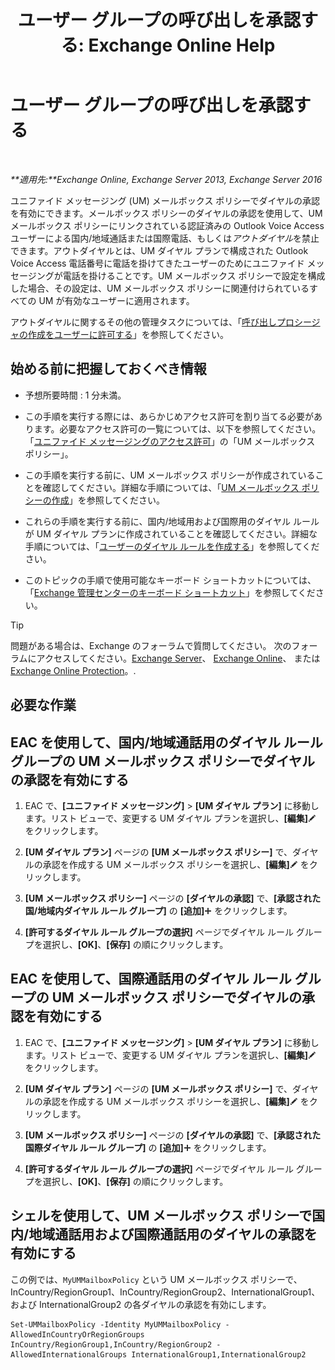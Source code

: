 ﻿---
title: 'ユーザー グループの呼び出しを承認する: Exchange Online Help'
TOCTitle: ユーザー グループの呼び出しを承認する
ms:assetid: 7fc36757-868c-4bde-b793-6ae630da155c
ms:mtpsurl: https://technet.microsoft.com/ja-jp/library/Bb232099(v=EXCHG.150)
ms:contentKeyID: 51407550
ms.date: 05/22/2018
mtps_version: v=EXCHG.150
ms.translationtype: HT
---

# ユーザー グループの呼び出しを承認する

 

_**適用先:**Exchange Online, Exchange Server 2013, Exchange Server 2016_

ユニファイド メッセージング (UM) メールボックス ポリシーでダイヤルの承認を有効にできます。メールボックス ポリシーのダイヤルの承認を使用して、UM メールボックス ポリシーにリンクされている認証済みの Outlook Voice Access ユーザーによる国内/地域通話または国際電話、もしくは*アウトダイヤル*を禁止できます。アウトダイヤルとは、UM ダイヤル プランで構成された Outlook Voice Access 電話番号に電話を掛けてきたユーザーのためにユニファイド メッセージングが電話を掛けることです。UM メールボックス ポリシーで設定を構成した場合、その設定は、UM メールボックス ポリシーに関連付けられているすべての UM が有効なユーザーに適用されます。

アウトダイヤルに関するその他の管理タスクについては、「[呼び出しプロシージャの作成をユーザーに許可する](allowing-users-to-make-calls-procedures-exchange-2013-help.md)」を参照してください。

## 始める前に把握しておくべき情報

  - 予想所要時間 : 1 分未満。

  - この手順を実行する際には、あらかじめアクセス許可を割り当てる必要があります。必要なアクセス許可の一覧については、以下を参照してください。「[ユニファイド メッセージングのアクセス許可](unified-messaging-permissions-exchange-2013-help.md)」の「UM メールボックス ポリシー」。

  - この手順を実行する前に、UM メールボックス ポリシーが作成されていることを確認してください。詳細な手順については、「[UM メールボックス ポリシーの作成](create-a-um-mailbox-policy-exchange-2013-help.md)」を参照してください。

  - これらの手順を実行する前に、国内/地域用および国際用のダイヤル ルールが UM ダイヤル プランに作成されていることを確認してください。詳細な手順については、「[ユーザーのダイヤル ルールを作成する](create-dialing-rules-for-users-exchange-2013-help.md)」を参照してください。

  - このトピックの手順で使用可能なキーボード ショートカットについては、「[Exchange 管理センターのキーボード ショートカット](keyboard-shortcuts-in-the-exchange-admin-center-exchange-online-protection-help.md)」を参照してください。


> [!TIP]
> 問題がある場合は、Exchange のフォーラムで質問してください。 次のフォーラムにアクセスしてください。<A href="https://go.microsoft.com/fwlink/p/?linkid=60612">Exchange Server</A>、 <A href="https://go.microsoft.com/fwlink/p/?linkid=267542">Exchange Online</A>、 または <A href="https://go.microsoft.com/fwlink/p/?linkid=285351">Exchange Online Protection</A>。.



## 必要な作業

## EAC を使用して、国内/地域通話用のダイヤル ルール グループの UM メールボックス ポリシーでダイヤルの承認を有効にする

1.  EAC で、**\[ユニファイド メッセージング\]** \> **\[UM ダイヤル プラン\]** に移動します。リスト ビューで、変更する UM ダイヤル プランを選択し、**\[編集\]**![編集アイコン](images/Bb124582.6f53ccb2-1f13-4c02-bea0-30690e6ea71d(EXCHG.150).gif "編集アイコン") をクリックします。

2.  **\[UM ダイヤル プラン\]** ページの **\[UM メールボックス ポリシー\]** で、ダイヤルの承認を作成する UM メールボックス ポリシーを選択し、**\[編集\]**![編集アイコン](images/Bb124582.6f53ccb2-1f13-4c02-bea0-30690e6ea71d(EXCHG.150).gif "編集アイコン") をクリックします。

3.  **\[UM メールボックス ポリシー\]** ページの **\[ダイヤルの承認\]** で、**\[承認された国/地域内ダイヤル ルール グループ\]** の **\[追加\]**![\[追加\] アイコン](images/JJ218640.c1e75329-d6d7-4073-a27d-498590bbb558(EXCHG.150).gif "[追加] アイコン") をクリックします。

4.  **\[許可するダイヤル ルール グループの選択\]** ページでダイヤル ルール グループを選択し、**\[OK\]**、**\[保存\]** の順にクリックします。

## EAC を使用して、国際通話用のダイヤル ルール グループの UM メールボックス ポリシーでダイヤルの承認を有効にする

1.  EAC で、**\[ユニファイド メッセージング\]** \> **\[UM ダイヤル プラン\]** に移動します。リスト ビューで、変更する UM ダイヤル プランを選択し、**\[編集\]**![編集アイコン](images/Bb124582.6f53ccb2-1f13-4c02-bea0-30690e6ea71d(EXCHG.150).gif "編集アイコン") をクリックします。

2.  **\[UM ダイヤル プラン\]** ページの **\[UM メールボックス ポリシー\]** で、ダイヤルの承認を作成する UM メールボックス ポリシーを選択し、**\[編集\]**![編集アイコン](images/Bb124582.6f53ccb2-1f13-4c02-bea0-30690e6ea71d(EXCHG.150).gif "編集アイコン") をクリックします。

3.  **\[UM メールボックス ポリシー\]** ページの **\[ダイヤルの承認\]** で、**\[承認された国際ダイヤル ルール グループ\]** の **\[追加\]**![\[追加\] アイコン](images/JJ218640.c1e75329-d6d7-4073-a27d-498590bbb558(EXCHG.150).gif "[追加] アイコン") をクリックします。

4.  **\[許可するダイヤル ルール グループの選択\]** ページでダイヤル ルール グループを選択し、**\[OK\]**、**\[保存\]** の順にクリックします。

## シェルを使用して、UM メールボックス ポリシーで国内/地域通話用および国際通話用のダイヤルの承認を有効にする

この例では、`MyUMMailboxPolicy` という UM メールボックス ポリシーで、InCountry/RegionGroup1、InCountry/RegionGroup2、InternationalGroup1、および InternationalGroup2 の各ダイヤルの承認を有効にします。

    Set-UMMailboxPolicy -Identity MyUMMailboxPolicy -AllowedInCountryOrRegionGroups InCountry/RegionGroup1,InCountry/RegionGroup2 -AllowedInternationalGroups InternationalGroup1,InternationalGroup2

